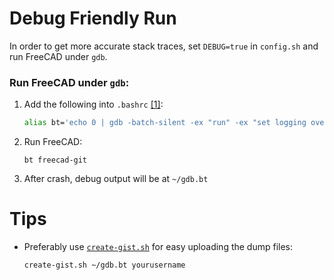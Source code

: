 # Debug Friendly Run 

In order to get more accurate stack traces, set `DEBUG=true` in `config.sh` and run FreeCAD under `gdb`. 

### Run FreeCAD under `gdb`:

1. Add the following into `.bashrc` [[1]](https://blog.cryptomilk.org/2010/12/23/gdb-backtrace-to-file/):

    ```bash
    alias bt='echo 0 | gdb -batch-silent -ex "run" -ex "set logging overwrite on" -ex "set logging file gdb.bt" -ex "set logging on" -ex "set pagination off" -ex "handle SIG33 pass nostop noprint" -ex "echo backtrace:\n" -ex "backtrace full" -ex "echo \n\nregisters:\n" -ex "info registers" -ex "echo \n\ncurrent instructions:\n" -ex "x/16i \$pc" -ex "echo \n\nthreads backtrace:\n" -ex "thread apply all backtrace" -ex "set logging off" -ex "quit" --args'
    ```

2. Run FreeCAD:

       bt freecad-git

3. After crash, debug output will be at `~/gdb.bt`

# Tips 

* Preferably use [`create-gist.sh`](https://github.com/ceremcem/create-gist) for easy uploading the dump files:

      create-gist.sh ~/gdb.bt yourusername


